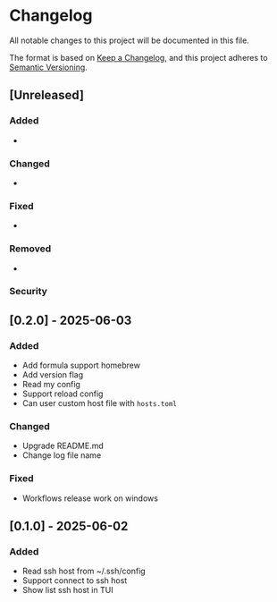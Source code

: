 # Changelog

All notable changes to this project will be documented in this file.

The format is based on [Keep a Changelog](https://keepachangelog.com/en/1.0.0/),
and this project adheres to [Semantic Versioning](https://semver.org/spec/v2.0.0.html).

## [Unreleased]

### Added

-

### Changed

-

### Fixed

-

### Removed

-

### Security

## [0.2.0] - 2025-06-03
### Added

- Add formula support homebrew
- Add version flag
- Read my config
- Support reload config
- Can user custom host file with `hosts.toml`

### Changed

- Upgrade README.md
- Change log file name

### Fixed

- Workflows release work on windows

## [0.1.0] - 2025-06-02

### Added

- Read ssh host from ~/.ssh/config
- Support connect to ssh host
- Show list ssh host in TUI

